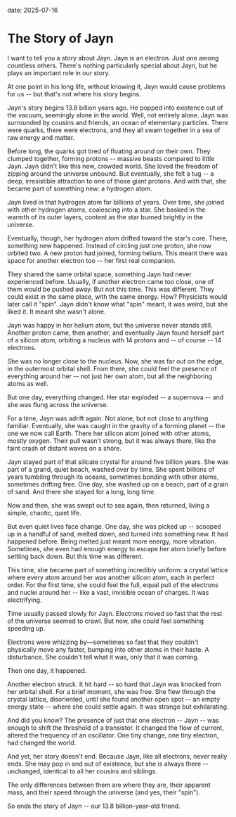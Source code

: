 date: 2025-07-16

<!--pan_title: The Story of Jayn-->

# The Story of Jayn 

I want to tell you a story about Jayn. Jayn is an electron. Just one among
countless others. There's nothing particularly special about Jayn, but he plays
an important role in our story.


At one point in his long life, without knowing it, Jayn would cause problems for
us -- but that's not where his story begins.


Jayn's story begins 13.8 billion years ago. He popped into existence out of the
vacuum, seemingly alone in the world. Well, not entirely alone. Jayn was
surrounded by cousins and friends, an ocean of elementary particles. There were
quarks, there were electrons, and they all swam together in a sea of raw energy
and matter.


Before long, the quarks got tired of floating around on their own. They clumped
together, forming protons -- massive beasts compared to little Jayn. Jayn didn't
like this new, crowded world. She loved the freedom of zipping around the
universe unbound. But eventually, she felt a tug -- a deep, irresistible attraction
to one of those giant protons. And with that, she became part of something new:
a hydrogen atom.


Jayn lived in that hydrogen atom for billions of years. Over time, she joined
with other hydrogen atoms, coalescing into a star. She basked in the warmth of
its outer layers, content as the star burned brightly in the universe.


Eventually, though, her hydrogen atom drifted toward the star's core. There,
something new happened. Instead of circling just one proton, she now orbited
two. A new proton had joined, forming helium. This meant there was space for
another electron too -- her first real companion.


They shared the same orbital space, something Jayn had never experienced before.
Usually, if another electron came too close, one of them would be pushed away.
But not this time. This was different. They could exist in the same place, with
the same energy. How? Physicists would later call it "spin". Jayn didn't know
what "spin" meant, it was weird, but she liked it. It meant she wasn't alone.


Jayn was happy in her helium atom, but the universe never stands still. Another
proton came, then another, and eventually Jayn found herself part of a silicon
atom, orbiting a nucleus with 14 protons and -- of course -- 14 electrons.

She was no longer close to the nucleus. Now, she was far out on the edge, in the
outermost orbital shell. From there, she could feel the presence of everything around
her -- not just her own atom, but all the neighboring atoms as well.

But one day, everything
changed. Her star exploded -- a supernova -- and she was flung
across the universe.

For a time, Jayn was adrift again. Not alone, but not close to anything
familiar. Eventually, she was caught in the gravity of a forming planet -- the one
we now call Earth. There her silicon atom joined with other atoms, mostly oxygen. Their
pull wasn't strong, but it was always there, like the faint crash of distant
waves on a shore. 

Jayn stayed part of that silicate crystal for around five billion years. She was
part of a grand, quiet beach, washed over by time. She spent billions of years tumbling through its oceans,
sometimes bonding with other atoms, sometimes drifting free. One day, she washed
up on a beach, part of a grain of sand. And there she stayed for a long, long
time.

Now and then, she was swept out to sea again, then returned, living a simple,
chaotic, quiet life.

But even quiet lives face change. One day, she was picked up -- scooped up in a
handful of sand, melted down, and turned into something new. It had happened
before. Being melted just meant more energy, more vibration. Sometimes, she even
had enough energy to escape her atom briefly before settling back down. But this
time was different.

This time, she became part of something incredibly uniform: a crystal lattice
where every atom around her was another silicon atom, each in perfect order. For
the first time, she could feel the full, equal pull of the electrons and nuclei
around her -- like a vast, invisible ocean of charges. It was electrifying.


Time usually passed slowly for Jayn. Electrons moved so fast that the rest of
the universe seemed to crawl. But now, she could feel something speeding up.


Electrons were whizzing by—sometimes so fast that they couldn't physically move
any faster, bumping into other atoms in their haste. A disturbance. She couldn't
tell what it was, only that it was coming.

Then one day, it happened.

Another electron struck. It hit hard -- so hard that Jayn was knocked from her
orbital shell. For a brief moment, she was free. She flew through the crystal lattice,
disoriented, until she found another open spot -- an empty energy state -- where she
could settle again. It was strange but exhilarating.

And did you know? The presence of just that one electron -- Jayn -- was enough to
shift the threshold of a transistor. It changed the flow of current, altered the
frequency of an oscillator. One tiny change, one tiny electron, had changed the
world.

And yet, her story doesn't end. Because Jayn, like all electrons, never really
ends. She may pop in and out of existence, but she is always there -- unchanged,
identical to all her cousins and siblings.

The only differences between them are where they are, their apparent mass, and
their speed through the universe (and yes, their "spin").

So ends the story of Jayn -- our 13.8 billion-year-old friend.
